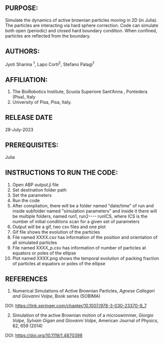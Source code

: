 ## PURPOSE: 
Simulate the dynamics of active brownian particles moving in 2D (in Julia). The particles are interacting via hard sphere correction. 
Code can simulate both open (periodic) and closed hard boundary condition.
When confined, particles are reflected from the boundary.

## AUTHORS: 
Jyoti Sharma <sup>1</sup>, Lapo Corti<sup>2</sup>, Stefano Palagi<sup>1</sup>

## AFFILIATION:
 1) The BioRobotics Institute, Scuola Superiore Sant’Anna , Pontedera (Pisa), Italy
 2) University of Pisa, Pisa, Italy.

## RELEASE DATE 
28-July-2023

## PREREQUISITES:  
Julia
## INSTRUCTIONS TO RUN THE CODE:
1) Open ABP output.jl file
2) Set destination folder path
3) Set the parameters
4) Run the code
5) After compliation, there will be a folder named "date/time" of run and inside subfolder named "simulation parameters" and inside it there will be multiple folders, named run1, run2---- runICS, where ICS is the  number of initial conditions scan for a given set of parameters
6) Output will be a gif, two csv files and one plot
7) Gif file shows the evolution of the particles
7) File named XXXX.csv has information of the position and orientation of all simulated particles
8) File named XXXX_p.csv has information of number of particles at equators or poles of the ellipse
9) Plot named XXXX.png shows the temporal evolution of packing fraction of particles at equators or poles of the ellipse


## REFERENCES
1) Numerical Simulations of Active Brownian Particles, *Agnese Callegari and Giovanni Volpe*, Book series (SOBIMA)

DOI: https://link.springer.com/chapter/10.1007/978-3-030-23370-9_7

2) Simulation of the active Brownian motion of a microswimmer, *Giorgio Volpe, Sylvain Gigan and Giovanni Volpe*, American Journal of Physics, 82, 659 (2014)

DOI: https://doi.org/10.1119/1.4870398